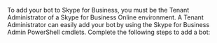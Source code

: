 To add your bot to Skype for Business, you must be the Tenant Administrator of a Skype for Business Online environment. A Tenant Administrator can easily add your bot by using the Skype for Business Admin PowerShell cmdlets. Complete the following steps to add a bot:
